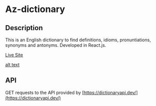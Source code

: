 # Az-dictionary

## Description

This is an English dictionary to find definitions, idioms, pronuntiations, synonyms and antonyms. Developed in React.js.

[Live Site](https://az-dictionary.netlify.app/)

[alt text](./Img/Dictionary%20image.png)

## API

GET requests to the API provided by [https://dictionaryapi.dev/](https://dictionaryapi.dev/)
